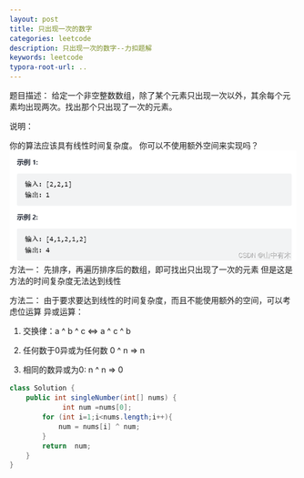 ```yaml
---
layout: post
title: 只出现一次的数字
categories: leetcode
description: 只出现一次的数字--力扣题解
keywords: leetcode
typora-root-url: ..
---
```


﻿题目描述：
给定一个非空整数数组，除了某个元素只出现一次以外，其余每个元素均出现两次。找出那个只出现了一次的元素。

说明：

你的算法应该具有线性时间复杂度。 你可以不使用额外空间来实现吗？
![在这里插入图片描述](/images/posts/Number-that-only-appears-once/5f932dd6d5ed4d629073ac4732f975ec.png)方法一：
先排序，再遍历排序后的数组，即可找出只出现了一次的元素
但是这是方法的时间复杂度无法达到线性

方法二：
由于要求要达到线性的时间复杂度，而且不能使用额外的空间，可以考虑位运算
异或运算：
1. 交换律：a ^ b ^ c <=> a ^ c ^ b

2. 任何数于0异或为任何数 0 ^ n => n

3. 相同的数异或为0: n ^ n => 0

```java
class Solution {
    public int singleNumber(int[] nums) {
             int num =nums[0];
        for (int i=1;i<nums.length;i++){
            num = nums[i] ^ num;
        }
        return  num;
    }
}
```